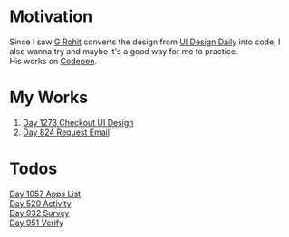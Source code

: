 # Motivation
Since I saw [G Rohit](https://codepen.io/grohit) converts the design from [UI Design Daily](https://www.uidesigndaily.com/) into code, I also wanna try and maybe it's a good way for me to practice.  
His works on [Codepen](https://codepen.io/collection/AxryjG?cursor=ZD0wJm89MCZwPTEmdj00).  

# My Works
1. [Day 1273 Checkout UI Design](https://uier.github.io/ui-design-daily/Day-1273-Checkout-UI-Design)  
2. [Day 824 Request Email](https://uier.github.io/ui-design-daily/Day-824-Request-Email/)  

# Todos  
[Day 1057 Apps List](https://www.uidesigndaily.com/posts/sketch-apps-list-app-modal-day-1057)  
[Day 520 Activity](https://www.uidesigndaily.com/posts/figma-activity-feed-notifications-day-520)  
[Day 932 Survey](https://www.uidesigndaily.com/posts/figma-survey-widget-submit-day-932)  
[Day 951 Verify](https://www.uidesigndaily.com/posts/figma-verify-verification-security-day-951)  
